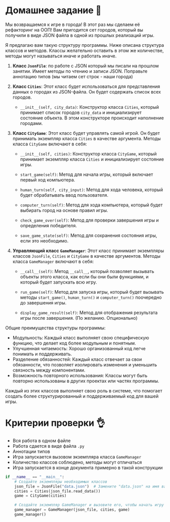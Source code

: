 # Домашнее задание 📃

Мы возвращаемся к игре в города! В этот раз мы сделаем её рефакторинг на ООП!
Вам пригодится сет городов, который вы получили в виде JSON файла в одной из прошлых реализаций игры.

Я предлагаю вам такую структуру программы. Ниже описана структура классов и методов.
Классы желательно оставить в этом же количестве, методы могут называться иначе и работать иначе.

1. **Класс `JsonFile`**: по работе с JSON который мы писали на прошлом занятии. Имеет методы по чтению и записи JSON. Поправьте аннотацию типов (мы читаем сет строк - наши города)

2. **Класс `Cities`**: Этот класс будет использоваться для представления данных о городах из JSON-файла. Он будет содержать список всех городов.

   - `__init__(self, city_data)`: Конструктор класса `Cities`, который принимает список городов `city_data` и инициализирует состояние объекта. В этом конструкторе происходит наполнение городами.

3. **Класс `CityGame`**: Этот класс будет управлять самой игрой. Он будет принимать экземпляр класса `Cities` в качестве аргумента. Методы класса `CityGame` включают в себя:

   - `__init__(self, cities)`: Конструктор класса `CityGame`, который принимает экземпляр класса `Cities` и инициализирует состояние игры.

   - `start_game(self)`: Метод для начала игры, который включает первый ход компьютера.

   - `human_turn(self, city_input)`: Метод для хода человека, который будет обрабатывать ввод пользователя.

   - `computer_turn(self)`: Метод для хода компьютера, который будет выбирать город на основе правил игры.

   - `check_game_over(self)`: Метод для проверки завершения игры и определения победителя.

   - `save_game_state(self)`: Метод для сохранения состояния игры, если это необходимо.

4. **Управляющий класс `GameManager`**: Этот класс принимает экземпляры классов `JsonFile`, `Cities` и `CityGame` в качестве аргументов. Методы класса `GameManager` включают в себя:

   - `__call__(self)`: Метод `__call__`, который позволяет вызывать объекты этого класса, как если бы они были функциями, и который будет запускать всю игру.

   - `run_game(self)`: Метод для запуска игры, который будет вызывать методы `start_game()`, `human_turn()` и `computer_turn()` поочередно до завершения игры.

   - `display_game_result(self)`: Метод для отображения результата игры после завершения. (По желанию. Опционально)

Общие преимущества структуры программы:

- Модульность: Каждый класс выполняет свою специфическую функцию, что делает код более модульным и понятным.
- Улучшенная читаемость: Хорошо организованный код легче понимать и поддерживать.
- Разделение обязанностей: Каждый класс отвечает за свои обязанности, что позволяет изолировать изменения и уменьшить связность между компонентами.
- Возможность повторного использования: Классы могут быть повторно использованы в других проектах или частях программы.

Каждый из этих классов выполняет свою роль в системе, что помогает создать более структурированный и поддерживаемый код для вашей игры.
# Критерии проверки 👌

- Вся работа в одном файле
- Работа сдается в виде файла `.py`
- Аннотации типов
- Игра запускается вызовом экземпляра класса `GameManager`
- Количество классов соблюдено, методы могут отличаться
- Игра запускается в конце документа примерно в такой конструкции

```python
if __name__ == "__main__":
    # Создайте экземпляры необходимых классов
    json_file = JsonFile("data.json")  # Замените "data.json" на имя вашего JSON-файла
    cities = Cities(json_file.read_data())
    game = CityGame(cities)

    # Создайте экземпляр GameManager и вызовите его, чтобы начать игру
    game_manager = GameManager(json_file, cities, game)
    game_manager()

```